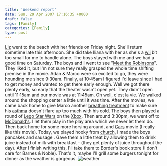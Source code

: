 ```yaml
---
title: 'Weekend report'
date: Sun, 29 Apr 2007 17:16:35 +0000
draft: false
tags: [Family]
categories: [Family]
type: post
---
```


[Liz](http://emrodriguez.wordpress.com/) went to the beach with her friends on Friday night. She'll return sometime late this afternoon. She did take Iliana with her as she's a [wii](http://us.wii.com/) bit too small for me to handle alone. The boys stayed with me and we had a good time on Saturday. The boys and I went to see "[Meet the Robinsons](http://disney.go.com/disneypictures/meettherobinsons/)". They liked it, but I'm not sure they really grasped the whole time shifting premise in the movie. Adan & Marco were so excited to go, they were hounding me since 9:30am. Finally, at 10:45am I figured I'd leave since I had to get money and wanted to get there early enough. Well we got there plenty early, so early that the theater wasn't open yet. They didn't open until 11:15am and our movie was at 11:45am. Oh well, c'est la vie. We walked around the shopping center a little until it was time. After the movies, we came back home to give Marco another [breathing treatment](http://en.wikipedia.org/wiki/Nebulizer) to make sure his [asthma](http://en.wikipedia.org/wiki/Asthma) doesn't flare up too much with his cold. The boys then played a round of [Lego Star Wars](http://starwars.lego.com/en-us/VideoGame/Default.aspx) on the [Xbox](http://www.xbox.com/en-US/). Then around 3:30pm, we went off to [McDonald's](http://go.mappoint.net/mcdonaldsx/PrxDriveResults.aspx?&IC_O=35.9775911511245%3a-78.5395119828979%3a33%3a&IC_D=35.97%3a-78.53%3aRedCircle1%3a&GAD1_O=&GAD1_D=McDonald's&GAD2_O=&GAD2_D=865+DURHAM+RD&GAD3_O=27587+(postal+code)%2c+North+Carolina%2c+United+States&GAD3_D=WAKE+FOREST%2c+NC+27587&GCITY_O=&GCITY_D=WAKE+FOREST&GSTATE_O=&GSTATE_D=NC&GZIP_O=&GZIP_D=27587&GAD4_O=USA&GAD4_D=USA&DSN=MapPoint.NA). I let them play in the play area which we never let them do. Then back home for some more horsing around, and [Cars](http://www.pixar.com/featurefilms/cars/) movie (I really like this movie). Today, we played hooky from [church,](http://www.stcathsiena.org/) I made the boys pancakes and sausage . Gave them a little treat by allowing them to drink juice instead of milk with breakfast - (they get plenty of juice throughout the day). After I finish writing this, I'll take them to Border's book store (I don't care for Barnes & Noble). That's it, maybe I'll grill some burgers tonight for dinner as the weather is gorgeous. ![weather](http://zeusville.files.wordpress.com/2007/04/weather.png)